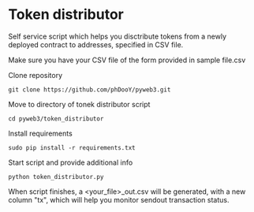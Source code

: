 # Token distributor
Self service script which helps you disctribute tokens from a newly deployed contract to addresses, specified in CSV file.

Make sure you have your CSV file of the form provided in sample file.csv

Clone repository

`git clone https://github.com/phDooY/pyweb3.git`

Move to directory of tonek distributor script

`cd pyweb3/token_distributor`

Install requirements

`sudo pip install -r requirements.txt`

Start script and provide additional info

`python token_distributor.py`

When script finishes, a \<your_file\>_out.csv will be generated, with a new column "tx", which will help you monitor sendout transaction status.
